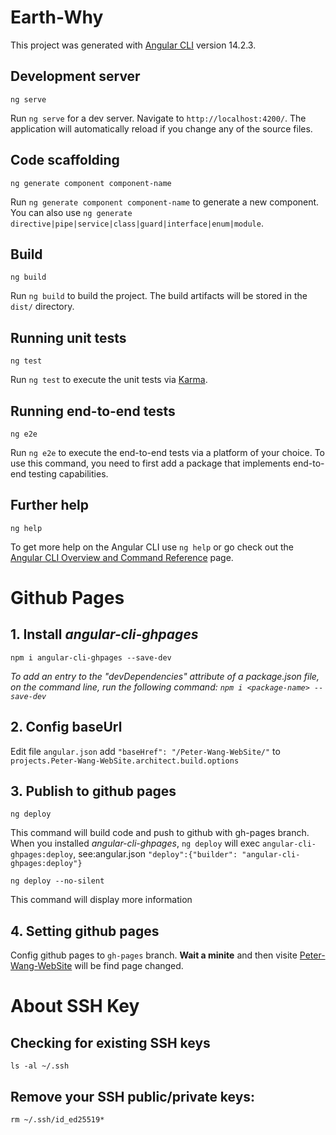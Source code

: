 # Earth-Why

This project was generated with [Angular CLI](https://github.com/angular/angular-cli) version 14.2.3.

## Development server
    ng serve
Run `ng serve` for a dev server. Navigate to `http://localhost:4200/`. The application will automatically reload if you change any of the source files.

## Code scaffolding
    ng generate component component-name
Run `ng generate component component-name` to generate a new component. You can also use `ng generate directive|pipe|service|class|guard|interface|enum|module`.

## Build
    ng build
Run `ng build` to build the project. The build artifacts will be stored in the `dist/` directory.

## Running unit tests
    ng test
Run `ng test` to execute the unit tests via [Karma](https://karma-runner.github.io).

## Running end-to-end tests
    ng e2e
Run `ng e2e` to execute the end-to-end tests via a platform of your choice. To use this command, you need to first add a package that implements end-to-end testing capabilities.

## Further help
    ng help
To get more help on the Angular CLI use `ng help` or go check out the [Angular CLI Overview and Command Reference](https://angular.io/cli) page.

# Github Pages
## 1. Install *angular-cli-ghpages*
    npm i angular-cli-ghpages --save-dev

 *To add an entry to the "devDependencies" attribute of a package.json file, on the command line, run the following command:
```npm i <package-name> --save-dev```*


## 2. Config baseUrl
Edit file `angular.json` add `"baseHref": "/Peter-Wang-WebSite/"` to `projects.Peter-Wang-WebSite.architect.build.options`

## 3. Publish to github pages
    ng deploy
 This command will build code and push to github with gh-pages branch. When you installed *angular-cli-ghpages*, `ng deploy` will exec `angular-cli-ghpages:deploy`, see:angular.json `"deploy":{"builder": "angular-cli-ghpages:deploy"}`

    ng deploy --no-silent
 This command will display more information

## 4. Setting github pages
Config github pages to `gh-pages` branch. 
**Wait a minite** and then visite [Peter-Wang-WebSite](https://solarisy.github.io/Peter-Wang-WebSite) will be find page changed.


# About SSH Key
## Checking for existing SSH keys
    ls -al ~/.ssh
## Remove your SSH public/private keys:
    rm ~/.ssh/id_ed25519*
    